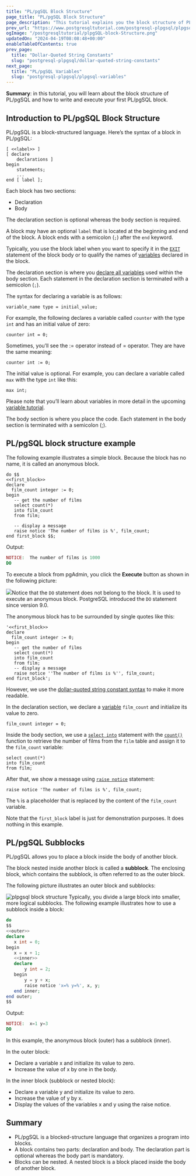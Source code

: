```yaml
---
title: "PL/pgSQL Block Structure"
page_title: "PL/pgSQL Block Structure"
page_description: "This tutorial explains you the block structure of PL/pgSQL and shows you step by step how to develop anonymous blocks."
prev_url: "https://www.postgresqltutorial.com/postgresql-plpgsql/plpgsql-block-structure/"
ogImage: "/postgresqltutorial/plpgSQL-block-Structure.png"
updatedOn: "2024-04-19T08:08:48+00:00"
enableTableOfContents: true
prev_page: 
  title: "Dollar-Quoted String Constants"
  slug: "postgresql-plpgsql/dollar-quoted-string-constants"
next_page: 
  title: "PL/pgSQL Variables"
  slug: "postgresql-plpgsql/plpgsql-variables"
---
```





**Summary**: in this tutorial, you will learn about the block structure of PL/pgSQL and how to write and execute your first PL/pgSQL block.


## Introduction to PL/pgSQL Block Structure

PL/pgSQL is a block\-structured language. Here’s the syntax of a block in PL/pgSQL:


```pgsql
[ <<label>> ]
[ declare
    declarations ]
begin
    statements;
	...
end [ label ];
```
Each block has two sections:

* Declaration
* Body

The declaration section is optional whereas the body section is required.

A block may have an optional `label` that is located at the beginning and end of the block. A block ends with a semicolon (`;`) after the `end` keyword.

Typically, you use the block label when you want to specify it in the [`EXIT`](plpgsql-exit) statement of the block body or to qualify the names of [variables](plpgsql-variables) declared in the block.

The declaration section is where you [declare all variables](plpgsql-variables) used within the body section. Each statement in the declaration section is terminated with a semicolon (`;`).

The syntax for declaring a variable is as follows:


```pgsql
variable_name type = initial_value;
```
For example, the following declares a variable called `counter` with the type `int` and has an initial value of zero:


```
counter int = 0;
```
Sometimes, you’ll see the :\= operator instead of \= operator. They are have the same meaning:


```
counter int := 0;
```
The initial value is optional. For example, you can declare a variable called `max` with the type `int` like this:


```
max int;
```
Please note that you’ll learn about variables in more detail in the upcoming [variable tutorial](plpgsql-variables).

The body section is where you place the code. Each statement in the body section is terminated with a semicolon (;).


## PL/pgSQL block structure example

The following example illustrates a simple block. Because the block has no name, it is called an anonymous block.


```
do $$ 
<<first_block>>
declare
  film_count integer := 0;
begin
   -- get the number of films
   select count(*) 
   into film_count
   from film;

   -- display a message
   raise notice 'The number of films is %', film_count;
end first_block $$;
```
Output:


```php
NOTICE:  The number of films is 1000
DO
```
To execute a block from pgAdmin, you click the **Execute** button as shown in the following picture:

![](/postgresqltutorial/plpgSQL-block-Structure.png)Notice that the `DO` statement does not belong to the block. It is used to execute an anonymous block. PostgreSQL introduced the `DO` statement since version 9\.0\.

The anonymous block has to be surrounded by single quotes like this:


```pgsql
'<<first_block>>
declare
  film_count integer := 0;
begin
   -- get the number of films
   select count(*) 
   into film_count
   from film;
   -- display a message
   raise notice ''The number of films is %'', film_count;
end first_block';
```
However, we use the [dollar\-quoted string constant syntax](dollar-quoted-string-constants) to make it more readable.

In the declaration section, we declare a [variable](plpgsql-variables) `film_count` and initialize its value to zero.


```pgsql
film_count integer = 0;
```
Inside the body section, we use a [`select into`](https://neon.tech/postgresql/plpgsql-select-into/) statement with the [`count()`](../postgresql-aggregate-functions/postgresql-count-function) function to retrieve the number of films from the `film` table and assign it to the `film_count` variable:


```pgsql
select count(*) 
into film_count
from film;
```
After that, we show a message using [`raise notice`](plpgsql-errors-messages) statement:


```pgsql
raise notice 'The number of films is %', film_count;
```
The `%` is a placeholder that is replaced by the content of the `film_count` variable.

Note that the `first_block` label is just for demonstration purposes. It does nothing in this example.


## PL/pgSQL Subblocks

PL/pgSQL allows you to place a block inside the body of another block.

The block nested inside another block is called a **subblock**. The enclosing block, which contains the subblock, is often referred to as the outer block.

The following picture illustrates an outer block and subblocks:


![plpgsql block structure](/postgresqltutorial/plpgsql-block-structure.png)
Typically, you divide a large block into smaller, more logical subblocks. The following example illustrates how to use a subblock inside a block:


```php
do
$$
<<outer>>
declare
   x int = 0;
begin
   x = x + 1;
   <<inner>>
   declare
       y int = 2;
   begin
   	   y = y + x;
	   raise notice 'x=% y=%', x, y;
   end inner;
end outer;
$$
```
Output:


```php
NOTICE:  x=1 y=3
DO
```
In this example, the anonymous block (outer) has a subblock (inner).

In the outer block:

* Declare a variable x and initialize its value to zero.
* Increase the value of x by one in the body.

In the inner block (subblock or nested block):

* Declare a variable y and initialize its value to zero.
* Increase the value of y by x.
* Display the values of the variables x and y using the raise notice.


## Summary

* PL/pgSQL is a blocked\-structure language that organizes a program into blocks.
* A block contains two parts: declaration and body. The declaration part is optional whereas the body part is mandatory.
* Blocks can be nested. A nested block is a block placed inside the body of another block.

